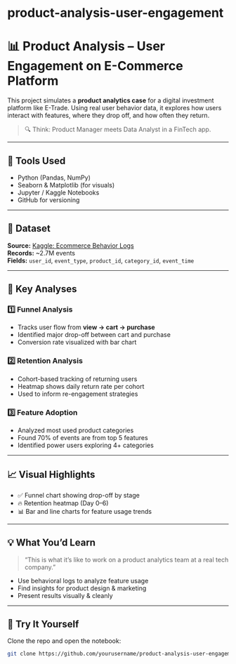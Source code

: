 # product-analysis-user-engagement
# 📊 Product Analysis – User Engagement on E-Commerce Platform

This project simulates a **product analytics case** for a digital investment platform like E-Trade. Using real user behavior data, it explores how users interact with features, where they drop off, and how often they return.

> 🔍 Think: Product Manager meets Data Analyst in a FinTech app.

---

## 🔧 Tools Used
- Python (Pandas, NumPy)
- Seaborn & Matplotlib (for visuals)
- Jupyter / Kaggle Notebooks
- GitHub for versioning

---

## 📁 Dataset
**Source:** [Kaggle: Ecommerce Behavior Logs](https://www.kaggle.com/datasets/mkechinov/ecommerce-behavior-data-from-multi-category-store)  
**Records:** ~2.7M events  
**Fields:** `user_id`, `event_type`, `product_id`, `category_id`, `event_time`

---

## 🧠 Key Analyses

### 1️⃣ Funnel Analysis
- Tracks user flow from **view → cart → purchase**
- Identified major drop-off between cart and purchase
- Conversion rate visualized with bar chart

### 2️⃣ Retention Analysis
- Cohort-based tracking of returning users
- Heatmap shows daily return rate per cohort
- Used to inform re-engagement strategies

### 3️⃣ Feature Adoption
- Analyzed most used product categories
- Found 70% of events are from top 5 features
- Identified power users exploring 4+ categories

---

## 📈 Visual Highlights

- ✅ Funnel chart showing drop-off by stage
- 🔥 Retention heatmap (Day 0–6)
- 📊 Bar and line charts for feature usage trends

---

## 💡 What You’d Learn

> “This is what it’s like to work on a product analytics team at a real tech company.”

- Use behavioral logs to analyze feature usage
- Find insights for product design & marketing
- Present results visually & cleanly

---

## 🚀 Try It Yourself

Clone the repo and open the notebook:

```bash
git clone https://github.com/yourusername/product-analysis-user-engagement.git
